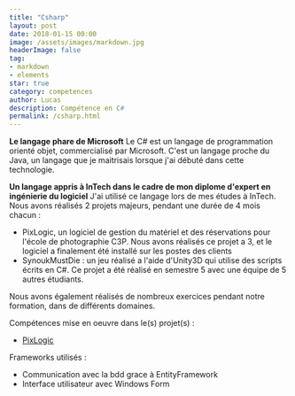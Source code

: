 ```yaml
---
title: "Csharp"
layout: post
date: 2018-01-15 00:00
image: /assets/images/markdown.jpg
headerImage: false
tag:
- markdown
- elements
star: true
category: competences
author: Lucas
description: Compétence en C#
permalink: /csharp.html
---
```


<b>Le langage phare de Microsoft</b>
Le C# est un langage de programmation orienté objet, commercialisé par Microsoft.
C'est un langage proche du Java, un langage que je maitrisais lorsque j'ai débuté dans cette technologie.


<b>Un langage appris à InTech dans le cadre de mon diplome d'expert en ingénierie du logiciel</b>
J'ai utilisé ce langage lors de mes études à InTech.
Nous avons réalisés 2 projets majeurs, pendant une durée de 4 mois chacun :
- PixLogic, un logiciel de gestion du matériel et des réservations pour l'école de photographie
C3P. Nous avons réalisés ce projet a 3, et le logiciel a finalement été installé sur les postes des clients
- SynoukMustDie : un jeu réalisé a l'aide d'Unity3D qui utilise des scripts écrits en C#.
Ce projet a été réalisé en semestre 5 avec une équipe de 5 autres étudiants.

Nous avons également réalisés de nombreux exercices pendant notre formation, dans de différents domaines.


Compétences mise en oeuvre dans le(s) projet(s) :

- [PixLogic]({{site.url}}/myportfolio/PixLogic)

Frameworks utilisés :
- Communication avec la bdd grace à EntityFramework
- Interface utilisateur avec Windows Form
